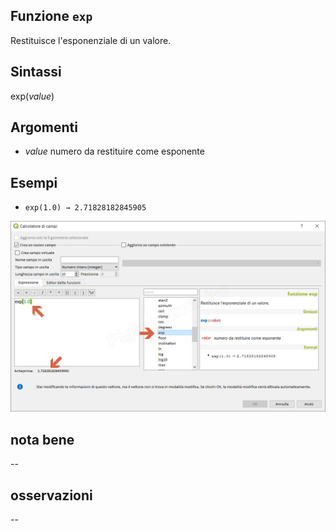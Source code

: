 ## Funzione `exp`

Restituisce l'esponenziale di un valore.

## Sintassi

exp(_value_)

## Argomenti

* _value_ numero da restituire come esponente

## Esempi

* `exp(1.0) → 2.71828182845905`

![](/img/matematica/exp/exp1.png)

## nota bene

--

## osservazioni

--